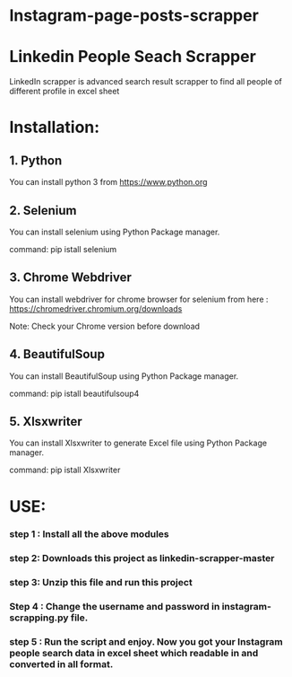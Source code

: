 # Instagram-page-posts-scrapper


# Linkedin People Seach Scrapper
LinkedIn scrapper is advanced search result scrapper to find all people of different profile in excel sheet

# Installation:

## 1. Python
 You can install python 3 from https://www.python.org

## 2. Selenium

You can install selenium using Python Package manager.

command: pip istall selenium


## 3. Chrome Webdriver

You can install webdriver for chrome browser for selenium from here : https://chromedriver.chromium.org/downloads

Note: Check your Chrome version before download


## 4. BeautifulSoup

You can install BeautifulSoup using Python Package manager.

command: pip istall beautifulsoup4


## 5. Xlsxwriter

You can install Xlsxwriter to generate Excel file using Python Package manager.

command: pip istall Xlsxwriter



# USE:

### step 1 : Install all the above modules

### step 2: Downloads this project as linkedin-scrapper-master

### step 3: Unzip this file and run this project

### Step 4 : Change the username and password in instagram-scrapping.py file. 

### step 5 : Run the script and enjoy. Now you got your Instagram people search data in excel sheet which readable in and converted in all format. 
